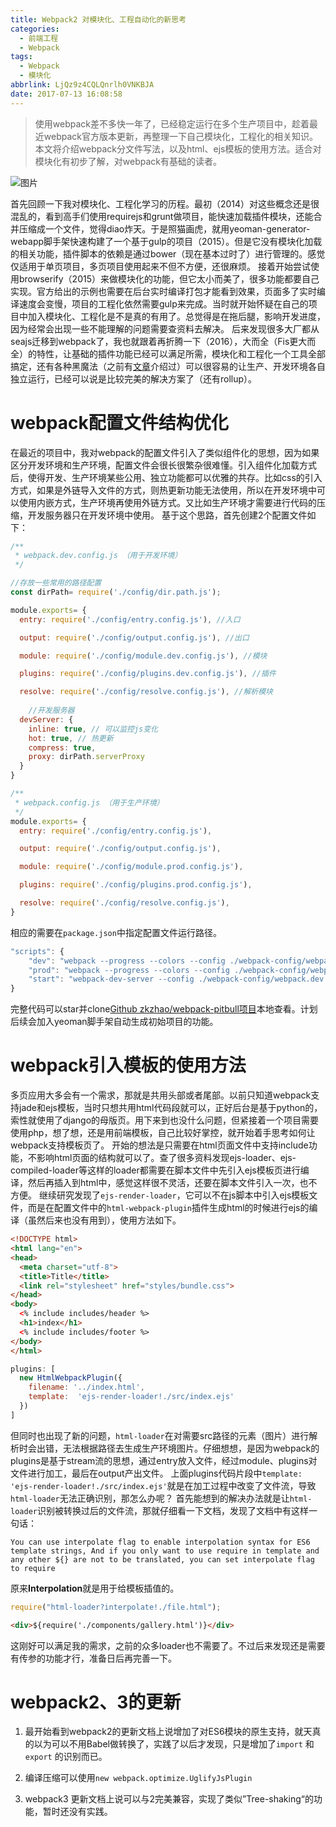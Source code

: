 ```yaml
---
title: Webpack2 对模块化、工程自动化的新思考
categories:
  - 前端工程
  - Webpack
tags:
  - Webpack
  - 模块化
abbrlink: LjQz9z4CQLQnrlh0VNKBJA
date: 2017-07-13 16:08:58
---
```

> 使用webpack差不多快一年了，已经稳定运行在多个生产项目中，趁着最近webpack官方版本更新，再整理一下自己模块化，工程化的相关知识。本文将介绍webpack分文件写法，以及html、ejs模板的使用方法。适合对模块化有初步了解，对webpack有基础的读者。

![图片](http://7xk7wj.com1.z0.glb.clouddn.com/blog_webpack.jpg)
<!-- more -->

首先回顾一下我对模块化、工程化学习的历程。最初（2014）对这些概念还是很混乱的，看到高手们使用requirejs和grunt做项目，能快速加载插件模块，还能合并压缩成一个文件，觉得diao炸天。于是照猫画虎，就用yeoman-generator-webapp脚手架快速构建了一个基于gulp的项目（2015）。但是它没有模块化加载的相关功能，插件脚本的依赖是通过bower（现在基本过时了）进行管理的。感觉仅适用于单页项目，多页项目使用起来不但不方便，还很麻烦。
接着开始尝试使用browserify（2015）来做模块化的功能，但它太小而美了，很多功能都要自己实现。官方给出的示例也需要在后台实时编译打包才能看到效果，页面多了实时编译速度会变慢，项目的工程化依然需要gulp来完成。当时就开始怀疑在自己的项目中加入模块化、工程化是不是真的有用了。总觉得是在拖后腿，影响开发进度，因为经常会出现一些不能理解的问题需要查资料去解决。
后来发现很多大厂都从seajs迁移到webpack了，我也就跟着再折腾一下（2016），大而全（Fis更大而全）的特性，让基础的插件功能已经可以满足所需，模块化和工程化一个工具全部搞定，还有各种黑魔法（之前有[文章](http://zkzhao.github.io/hJN-n3Pj0BAbWkD90DFlBg.html)介绍过）可以很容易的让生产、开发环境各自独立运行，已经可以说是比较完美的解决方案了（还有rollup）。

# webpack配置文件结构优化
在最近的项目中，我对webpack的配置文件引入了类似组件化的思想，因为如果区分开发环境和生产环境，配置文件会很长很繁杂很难懂。引入组件化加载方式后，使得开发、生产环境某些公用、独立功能都可以优雅的共存。比如css的引入方式，如果是外链导入文件的方式，则热更新功能无法使用，所以在开发环境中可以使用内嵌方式，生产环境再使用外链方式。又比如生产环境才需要进行代码的压缩，开发服务器只在开发环境中使用。
基于这个思路，首先创建2个配置文件如下：
```js
/**
 * webpack.dev.config.js （用于开发环境）
 */

//存放一些常用的路径配置
const dirPath= require('./config/dir.path.js');

module.exports= {
  entry: require('./config/entry.config.js'), //入口

  output: require('./config/output.config.js'), //出口

  module: require('./config/module.dev.config.js'), //模块

  plugins: require('./config/plugins.dev.config.js'), //插件

  resolve: require('./config/resolve.config.js'), //解析模块
	
	//开发服务器
  devServer: {
    inline: true, // 可以监控js变化
    hot: true, // 热更新
    compress: true,
    proxy: dirPath.serverProxy
  }
}
```

```js
/**
 * webpack.config.js （用于生产环境）
 */
module.exports= {
  entry: require('./config/entry.config.js'),

  output: require('./config/output.config.js'),

  module: require('./config/module.prod.config.js'),

  plugins: require('./config/plugins.prod.config.js'),

  resolve: require('./config/resolve.config.js'),
}
```

相应的需要在`package.json`中指定配置文件运行路径。

```js
"scripts": {
    "dev": "webpack --progress --colors --config ./webpack-config/webpack.dev.config.js", //开发环境
    "prod": "webpack --progress --colors --config ./webpack-config/webpack.config.js --bail", //生产环境
    "start": "webpack-dev-server --config ./webpack-config/webpack.dev.config.js --open --hot --inline" //启动开发服务器
}
```

完整代码可以star并clone[Github zkzhao/webpack-pitbull项目](https://github.com/zkzhao/webpack-pitbull)本地查看。计划后续会加入yeoman脚手架自动生成初始项目的功能。

# webpack引入模板的使用方法
多页应用大多会有一个需求，那就是共用头部或者尾部。以前只知道webpack支持jade和ejs模板，当时只想共用html代码段就可以，正好后台是基于python的，索性就使用了django的母版页。用下来到也没什么问题，但紧接着一个项目需要使用php，想了想，还是用前端模板，自己比较好掌控，就开始着手思考如何让webpack支持模板页了。
开始的想法是只需要在html页面文件中支持include功能，不影响html页面的结构就可以了。查了很多资料发现ejs-loader、ejs-compiled-loader等这样的loader都需要在脚本文件中先引入ejs模板页进行编译，然后再插入到html中，感觉这样很不灵活，还要在脚本文件引入一次，也不方便。
继续研究发现了`ejs-render-loader`，它可以不在js脚本中引入ejs模板文件，而是在配置文件中的`html-webpack-plugin`插件生成html的时候进行ejs的编译（虽然后来也没有用到），使用方法如下。
```HTML
<!DOCTYPE html>
<html lang="en">
<head>
  <meta charset="utf-8">
  <title>Title</title>
  <link rel="stylesheet" href="styles/bundle.css">
</head>
<body>
  <% include includes/header %>
  <h1>index</h1>
  <% include includes/footer %>
</body>
</html>
```

```js
plugins: [
  new HtmlWebpackPlugin({
    filename: '../index.html',
    template:  'ejs-render-loader!./src/index.ejs'
  })
]
```

但同时也出现了新的问题，`html-loader`在对需要src路径的元素（图片）进行解析时会出错，无法根据路径去生成生产环境图片。仔细想想，是因为webpack的plugins是基于stream流的思想，通过entry放入文件，经过module、plugins对文件进行加工，最后在output产出文件。
上面plugins代码片段中`template:  'ejs-render-loader!./src/index.ejs'`就是在加工过程中改变了文件流，导致`html-loader`无法正确识别，那怎么办呢？
首先能想到的解决办法就是让`html-loader`识别被转换过后的文件流，那就仔细看一下文档，发现了文档中有这样一句话：
```
You can use interpolate flag to enable interpolation syntax for ES6 template strings, And if you only want to use require in template and any other ${} are not to be translated, you can set interpolate flag to require
```

原来**Interpolation**就是用于给模板插值的。

```js
require("html-loader?interpolate!./file.html");
```

```HTML
<div>${require('./components/gallery.html')}</div>
```
这刚好可以满足我的需求，之前的众多loader也不需要了。不过后来发现还是需要有传参的功能才行，准备日后再完善一下。

# webpack2、3的更新
1. 最开始看到webpack2的更新文档上说增加了对ES6模块的原生支持，就天真的以为可以不用Babel做转换了，实践了以后才发现，只是增加了`import` 和 `export` 的识别而已。

2. 编译压缩可以使用`new webpack.optimize.UglifyJsPlugin`

3. webpack3 更新文档上说可以与2完美兼容，实现了类似”Tree-shaking“的功能，暂时还没有实践。



